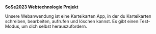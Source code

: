 **SoSe2023 Webtechnologie Projekt**

Unsere Webanwendung ist eine Karteikarten App, in der du Karteikarten schreiben, bearbeiten, aufrufen und löschen kannst.
Es gibt einen Test-Modus, um dich selbst herauszufordern.                            
